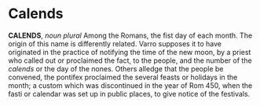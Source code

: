 # Calends

**CALENDS**, _noun_ _plural_ Among the Romans, the fist day of each month. The origin of this name is differently related. Varro supposes it to have originated in the practice of notifying the time of the new moon, by a priest who called out or proclaimed the fact, to the people, and the number of the _calends_ or the day of the nones. Others alledge that the people be convened, the pontifex proclaimed the several feasts or holidays in the month; a custom which was discontinued in the year of Rom 450, when the fasti or calendar was set up in public places, to give notice of the festivals.